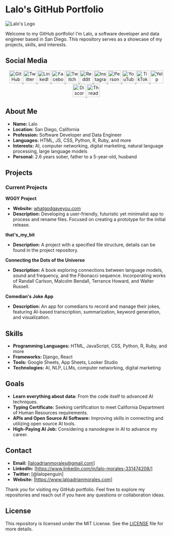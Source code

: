 # Lalo's GitHub Portfolio

![Lalo's Logo](https://laloadrianmorales.com/wp-content/uploads/2024/01/AIpenguins2-768x768.jpeg)

Welcome to my GitHub portfolio! I'm Lalo, a software developer and data engineer based in San Diego. This repository serves as a showcase of my projects, skills, and interests.

## Social Media
<div align="center">
  <a href="https://github.com/lalomorales22" target="_blank" rel="noopener noreferrer">
    <img src="https://img.icons8.com/color/48/000000/github--v1.png" width="40" height="40" alt="GitHub"/>
  </a>
  <a href="https://twitter.com/lalopenguin" target="_blank" rel="noopener noreferrer">
    <img src="https://img.icons8.com/color/48/000000/twitter.png" width="40" height="40" alt="Twitter"/>
  </a>
  <a href="https://www.linkedin.com/in/lalo-morales-331474208/" target="_blank" rel="noopener noreferrer">
    <img src="https://img.icons8.com/color/48/000000/linkedin.png" width="40" height="40" alt="LinkedIn"/>
  </a>
  <a href="https://www.facebook.com/lalodangermorales/" target="_blank" rel="noopener noreferrer">
    <img src="https://img.icons8.com/color/48/000000/facebook-new.png" width="40" height="40" alt="Facebook"/>
  </a>
  <a href="https://www.twitch.tv/laloadrianmorales" target="_blank" rel="noopener noreferrer">
    <img src="https://img.icons8.com/color/48/000000/twitch--v1.png" width="40" height="40" alt="Twitch"/>
  </a>
  <a href="https://www.reddit.com/user/laloadrianmorales/" target="_blank" rel="noopener noreferrer">
    <img src="https://img.icons8.com/color/48/000000/reddit.png" width="40" height="40" alt="Reddit"/>
  </a>
  <a href="https://www.instagram.com/laloadrianmorales/" target="_blank" rel="noopener noreferrer">
    <img src="https://img.icons8.com/color/48/000000/instagram-new--v1.png" width="40" height="40" alt="Instagram"/>
  </a>
  <a href="https://www.laloadrianmorales.com" target="_blank" rel="noopener noreferrer">
    <img src="https://img.icons8.com/color/48/000000/domain.png" width="40" height="40" alt="Personal Website"/>
  </a>
  <a href="https://www.youtube.com/@thelalomorales" target="_blank" rel="noopener noreferrer">
    <img src="https://img.icons8.com/color/48/000000/youtube-play.png" width="40" height="40" alt="YouTube"/>
  </a>
  <a href="https://www.tiktok.com/@jreclips222" target="_blank" rel="noopener noreferrer">
    <img src="https://img.icons8.com/color/48/000000/tiktok.png" width="40" height="40" alt="TikTok"/>
  </a>
  <a href="https://www.yelp.com/biz/penguin-dreams-chula-vista" target="_blank" rel="noopener noreferrer">
    <img src="https://img.icons8.com/color/48/000000/yelp.png" width="40" height="40" alt="Yelp"/>
  </a>
  <a href="https://www.discord.com/users/laloadrianmorales" target="_blank" rel="noopener noreferrer">
    <img src="https://img.icons8.com/color/48/000000/discord-logo.png" width="40" height="40" alt="Discord"/>
  </a>
  <a href="https://www.threads.net/@laloadrianmorales" target="_blank" rel="noopener noreferrer">
    <img src="https://img.icons8.com/color/48/000000/threads.png" width="40" height="40" alt="Threads"/>
  </a>
</div>

## About Me

- **Name:** Lalo
- **Location:** San Diego, California
- **Profession:** Software Developer and Data Engineer
- **Languages:** HTML, JS, CSS, Python, R, Ruby, and more
- **Interests:** AI, computer networking, digital marketing, natural language processing, large language models
- **Personal:** 2.6 years sober, father to a 5-year-old, husband

## Projects

### Current Projects

 **WGGY Project**
   - **Website:** [whatgodgaveyou.com](http://whatgodgaveyou.com)
   - **Description:** Developing a user-friendly, futuristic yet minimalist app to process and rename files. Focused on creating a prototype for the initial release.

 **that's_my_bit**
   - **Description:** A project with a specified file structure, details can be found in the project repository.

 **Connecting the Dots of the Universe**
   - **Description:** A book exploring connections between language models, sound and frequency, and the Fibonacci sequence. Incorporating works of Randall Carlson, Malcolm Bendall, Terrance Howard, and Walter Russell.

 **Comedian's Joke App**
   - **Description:** An app for comedians to record and manage their jokes, featuring AI-based transcription, summarization, keyword generation, and visualization.

## Skills

- **Programming Languages:** HTML, JavaScript, CSS, Python, R, Ruby, and more
- **Frameworks:** Django, React
- **Tools:** Google Sheets, App Sheets, Looker Studio
- **Technologies:** AI, NLP, LLMs, computer networking, digital marketing

## Goals

- **Learn everything about data:** From the code itself to advanced AI techniques.
- **Typing Certificate:** Seeking certification to meet California Department of Human Resources requirements.
- **APIs and Open Source AI Software:** Improving skills in connecting and utilizing open source AI tools.
- **High-Paying AI Job:** Considering a nanodegree in AI to advance my career.

## Contact

- **Email:** [laloadrianmorales@gmail.com]
- **LinkedIn:** [https://www.linkedin.com/in/lalo-morales-331474208/]
- **Twitter:** [@lalopenguin]
- **Website:** [https://www.laloadrianmorales.com]

Thank you for visiting my GitHub portfolio. Feel free to explore my repositories and reach out if you have any questions or collaboration ideas.

## License

This repository is licensed under the MIT License. See the [LICENSE](LICENSE) file for more details.
